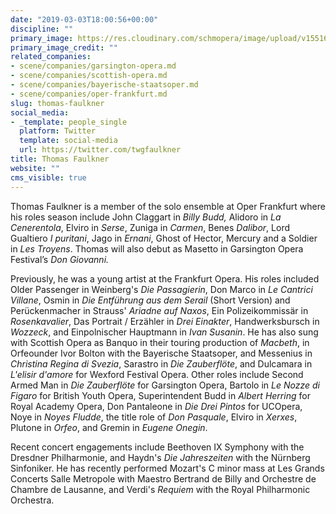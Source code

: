 ```yaml
---
date: "2019-03-03T18:00:56+00:00"
discipline: ""
primary_image: https://res.cloudinary.com/schmopera/image/upload/v1551635816/media/2019/03/ThomasFaulkner.jpg
primary_image_credit: ""
related_companies:
- scene/companies/garsington-opera.md
- scene/companies/scottish-opera.md
- scene/companies/bayerische-staatsoper.md
- scene/companies/oper-frankfurt.md
slug: thomas-faulkner
social_media:
- _template: people_single
  platform: Twitter
  template: social-media
  url: https://twitter.com/twgfaulkner
title: Thomas Faulkner
website: ""
cms_visible: true
---
```

Thomas Faulkner is a member of the solo ensemble at Oper Frankfurt where his roles season include John Claggart in _Billy Budd,_ Alidoro in _La Cenerentola_, Elviro in _Serse_, Zuniga in _Carmen_, Benes _Dalibor_, Lord Gualtiero _I puritani_, Jago in _Ernani_, Ghost of Hector, Mercury and a Soldier in _Les Troyens_. Thomas will also debut as Masetto in Garsington Opera Festival’s _Don Giovanni._

Previously, he was a young artist at the Frankfurt Opera. His roles included Older Passenger in Weinberg's _Die Passagierin_, Don Marco in _Le Cantrici Villane_, Osmin in _Die Entführung aus dem Serail_ (Short Version) and Perückenmacher in Strauss' _Ariadne auf Naxos_, Ein Polizeikommissär in _Rosenkavalier_, Das Portrait / Erzähler in _Drei Einakter_, Handwerksbursch in _Wozzeck_, and Einpolnischer Hauptmann in _Ivan Susanin_. He has also sung with Scottish Opera as Banquo in their touring production of _Macbeth_, in Orfeounder Ivor Bolton with the Bayerische Staatsoper, and Messenius in _Christina Regina di Svezia_, Sarastro in _Die Zauberflöte_, and Dulcamara in _L'elisir d'amore_ for Wexford Festival Opera. Other roles include Second Armed Man in _Die Zauberflöte_ for Garsington Opera, Bartolo in _Le Nozze di Figaro_ for British Youth Opera, Superintendent Budd in _Albert Herring_ for Royal Academy Opera, Don Pantaleone in _Die Drei Pintos_ for UCOpera, Noye in _Noyes Fludde_, the title role of _Don Pasquale_, Elviro in _Xerxes_, Plutone in _Orfeo_, and Gremin in _Eugene Onegin_.

Recent concert engagements include Beethoven IX Symphony with the Dresdner Philharmonie, and Haydn's _Die Jahreszeiten_ with the Nürnberg Sinfoniker. He has recently performed Mozart's C minor mass at Les Grands Concerts Salle Metropole with Maestro Bertrand de Billy and Orchestre de Chambre de Lausanne, and Verdi's _Requiem_ with the Royal Philharmonic Orchestra.